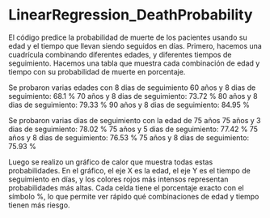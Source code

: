 # LinearRegression_DeathProbability

El código predice la probabilidad de muerte de los pacientes usando su edad y el tiempo que llevan siendo seguidos en días. Primero, hacemos una cuadrícula combinando diferentes edades, y diferentes tiempos de seguimiento. Hacemos una tabla que muestra cada combinación de edad y tiempo con su probabilidad de muerte en porcentaje.

Se probaron varias edades con 8 dias de seguimiento
60 años y 8 dias de seguimiento: 68.1 %
70 años y 8 dias de seguimiento: 73.72 %
80 años y 8 dias de seguimiento: 79.33 %
90 años y 8 dias de seguimiento: 84.95 %

Se probaron varias dias de seguimiento con la edad de 75 años
75 años y 3 dias de seguimiento: 78.02 %
75 años y 5 dias de seguimiento: 77.42 %
75 años y 8 dias de seguimiento: 76.53 %
75 años y 8 dias de seguimiento: 75.93 %

Luego se realizo un gráfico de calor que muestra todas estas probabilidades. En el gráfico, el eje X es la edad, el eje Y es el tiempo de seguimiento en días, y los colores rojos más intensos representan probabilidades más altas. Cada celda tiene el porcentaje exacto con el símbolo %, lo que permite ver rápido qué combinaciones de edad y tiempo tienen más riesgo.

